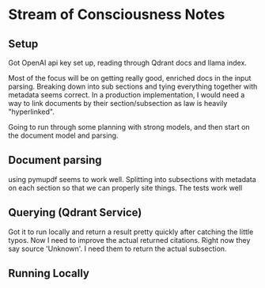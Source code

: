 # Stream of Consciousness Notes

## Setup
Got OpenAI api key set up, reading through Qdrant docs and 
llama index.

Most of the focus will be on getting really good, enriched 
docs in the input parsing. Breaking down into sub sections
and tying everything together with metadata seems correct. 
In a production implementation, I would need a way to link
documents by their section/subsection as law is heavily 
"hyperlinked". 

Going to run through some planning with strong models, and 
then start on the document model and parsing.

## Document parsing
using pymupdf seems to work well.
Splitting into subsections with metadata on each section
so that we can properly site things. The tests work well

## Querying (Qdrant Service)
Got it to run locally and return a result pretty quickly
after catching the little typos. Now I need to improve the 
actual returned citations. Right now they say source 'Unknown'. 
I need them to return the actual subsection.


## Running Locally
